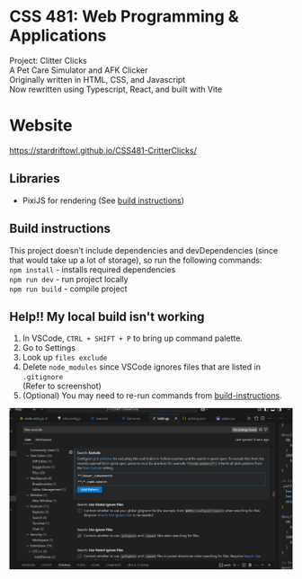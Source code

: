 # CSS 481: Web Programming & Applications
Project: Clitter Clicks\
A Pet Care Simulator and AFK Clicker\
Originally written in HTML, CSS, and Javascript \
Now rewritten using Typescript, React, and built with Vite

# Website
https://stardriftowl.github.io/CSS481-CritterClicks/

## Libraries
- PixiJS for rendering (See [build instructions](#build-instructions))

## Build instructions
This project doesn't include dependencies and devDependencies (since that would take up a lot of storage), so run the following commands: \
`npm install` - installs required dependencies \
`npm run dev` - run project locally \
`npm run build` - compile project

## Help!! My local build isn't working
1. In VSCode, `CTRL + SHIFT + P` to bring up command palette. 
2. Go to Settings
3. Look up `files exclude`
4. Delete `node_modules` since VSCode ignores files that are listed in `.gitignore` \
(Refer to screenshot)
1. (Optional) You may need to re-run commands from [build-instructions](#build-instructions).

<img src=VSCode_fileExclude.png width=800>